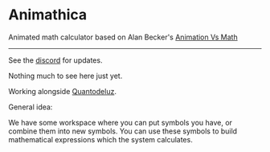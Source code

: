 # Animathica
Animated math calculator based on Alan Becker's [Animation Vs Math](https://www.youtube.com/watch?v=B1J6Ou4q8vE&ab_channel=AlanBecker)

---

See the [discord](https://discord.gg/CQnvNZPefv) for updates.

Nothing much to see here just yet.

Working alongside [Quantodeluz](https://github.com/Quantodeluz).

General idea: 

We have some workspace where you can put symbols you have, or combine them into new symbols. You can use these symbols to build mathematical expressions which the system calculates.


